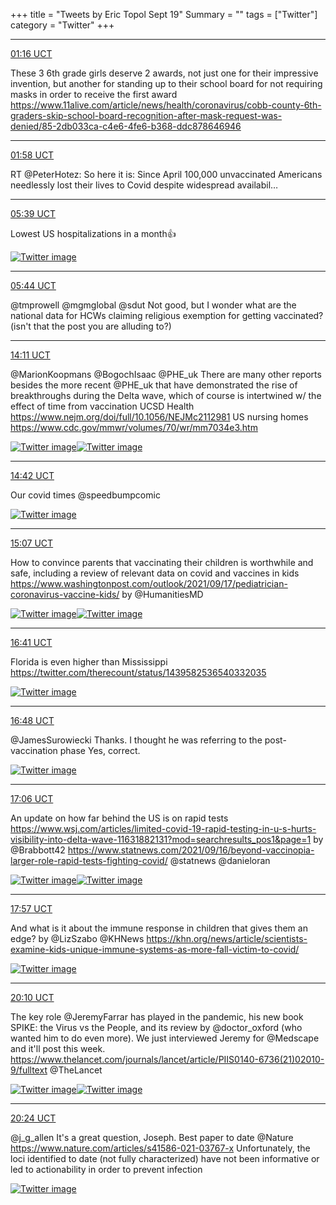 +++
title = "Tweets by Eric Topol Sept 19"
Summary = ""
tags = ["Twitter"]
category = "Twitter"
+++


---

<a href="https://twitter.com/erictopol/status/1439398078780375042" target="_blank" rel="noreferer">01:16 UCT</a>

These 3 6th grade girls deserve 2 awards, not just one for their impressive invention, but another for standing up to their school board for not requiring masks in order  to receive the first award 
https://www.11alive.com/article/news/health/coronavirus/cobb-county-6th-graders-skip-school-board-recognition-after-mask-request-was-denied/85-2db033ca-c4e6-4fe6-b368-ddc878646946



---

<a href="https://twitter.com/erictopol/status/1439408627534598149" target="_blank" rel="noreferer">01:58 UCT</a>

RT @PeterHotez: So here it is: Since April 100,000 unvaccinated Americans needlessly lost their lives to Covid despite widespread availabil…



---

<a href="https://twitter.com/erictopol/status/1439464229782781958" target="_blank" rel="noreferer">05:39 UCT</a>

Lowest US hospitalizations in a month👍 

<a href="E_oA6QRVQAMi6vq.jpg"  ><img src="E_oA6QRVQAMi6vq.jpg" alt="Twitter image" ></img></a>

---

<a href="https://twitter.com/erictopol/status/1439465336684744706" target="_blank" rel="noreferer">05:44 UCT</a>

@tmprowell @mgmglobal @sdut Not good, but I wonder what are the national data for HCWs claiming religious exemption for getting vaccinated? (isn't that the post you are alluding to?)



---

<a href="https://twitter.com/erictopol/status/1439593002490499073" target="_blank" rel="noreferer">14:11 UCT</a>

@MarionKoopmans @BogochIsaac @PHE_uk There are many other reports besides the more recent @PHE_uk that have demonstrated the rise of breakthroughs during the Delta wave, which of course is intertwined w/ the effect of time from vaccination
UCSD Health https://www.nejm.org/doi/full/10.1056/NEJMc2112981
US nursing homes
https://www.cdc.gov/mmwr/volumes/70/wr/mm7034e3.htm 

<a href="E_p1Cb9VIAQ1Oz-.jpg"  ><img src="E_p1Cb9VIAQ1Oz-.jpg" alt="Twitter image" ></img></a><a href="E_p1EVQUYAgLoDk.jpg"  ><img src="E_p1EVQUYAgLoDk.jpg" alt="Twitter image" ></img></a>

---

<a href="https://twitter.com/erictopol/status/1439600816956968969" target="_blank" rel="noreferer">14:42 UCT</a>

Our covid times
@speedbumpcomic 

<a href="E_p9Ku6UUAcZMNz.jpg"  ><img src="E_p9Ku6UUAcZMNz.jpg" alt="Twitter image" ></img></a>

---

<a href="https://twitter.com/erictopol/status/1439607177577066502" target="_blank" rel="noreferer">15:07 UCT</a>

How to convince parents that vaccinating their children is worthwhile and safe, including a review of relevant data on covid and vaccines in kids 
https://www.washingtonpost.com/outlook/2021/09/17/pediatrician-coronavirus-vaccine-kids/ by @HumanitiesMD 

<a href="E_qC-coVcAch1zU.jpg"  ><img src="E_qC-coVcAch1zU.jpg" alt="Twitter image" ></img></a><a href="E_qDASoUYAAR0ru.jpg"  ><img src="E_qDASoUYAAR0ru.jpg" alt="Twitter image" ></img></a>

---

<a href="https://twitter.com/erictopol/status/1439630765268946950" target="_blank" rel="noreferer">16:41 UCT</a>

Florida is even higher than Mississippi  https://twitter.com/therecount/status/1439582536540332035

<a href="E_qYRxIVQAM4DyU.jpg"  ><img src="E_qYRxIVQAM4DyU.jpg" alt="Twitter image" ></img></a>

---

<a href="https://twitter.com/erictopol/status/1439632569776050176" target="_blank" rel="noreferer">16:48 UCT</a>

@JamesSurowiecki Thanks.  I thought he was referring to the post-vaccination phase
Yes, correct. 

<a href="E_qZ7hLVcAccpJ0.jpg"  ><img src="E_qZ7hLVcAccpJ0.jpg" alt="Twitter image" ></img></a>

---

<a href="https://twitter.com/erictopol/status/1439637137524023305" target="_blank" rel="noreferer">17:06 UCT</a>

An update on how far behind the US is on rapid tests
https://www.wsj.com/articles/limited-covid-19-rapid-testing-in-u-s-hurts-visibility-into-delta-wave-11631882131?mod=searchresults_pos1&page=1 by @Brabbott42 
https://www.statnews.com/2021/09/16/beyond-vaccinopia-larger-role-rapid-tests-fighting-covid/ @statnews @danieloran 

<a href="E_qdzUoVEAE509O.jpg"  ><img src="E_qdzUoVEAE509O.jpg" alt="Twitter image" ></img></a><a href="E_qeIJ5VQAUHvzw.jpg"  ><img src="E_qeIJ5VQAUHvzw.jpg" alt="Twitter image" ></img></a>

---

<a href="https://twitter.com/erictopol/status/1439649776400678913" target="_blank" rel="noreferer">17:57 UCT</a>

And what is it about the immune response in children that gives them an edge?
by @LizSzabo @KHNews https://khn.org/news/article/scientists-examine-kids-unique-immune-systems-as-more-fall-victim-to-covid/ 

<a href="E_qpjunUUAIqx2J.jpg"  ><img src="E_qpjunUUAIqx2J.jpg" alt="Twitter image" ></img></a>

---

<a href="https://twitter.com/erictopol/status/1439683237542989825" target="_blank" rel="noreferer">20:10 UCT</a>

The key role @JeremyFarrar has played in the pandemic, his new book SPIKE: the Virus vs the People, and its review by @doctor_oxford (who wanted him to do even more). We just interviewed Jeremy for @Medscape and it'll post this week.
https://www.thelancet.com/journals/lancet/article/PIIS0140-6736(21)02010-9/fulltext @TheLancet 

<a href="E_rH_S0VgAIMlo_.jpg"  ><img src="E_rH_S0VgAIMlo_.jpg" alt="Twitter image" ></img></a><a href="E_rIBRZVkAASD90.jpg"  ><img src="E_rIBRZVkAASD90.jpg" alt="Twitter image" ></img></a>

---

<a href="https://twitter.com/erictopol/status/1439686817423396864" target="_blank" rel="noreferer">20:24 UCT</a>

@j_g_allen It's a great question, Joseph. Best paper to date @Nature https://www.nature.com/articles/s41586-021-03767-x Unfortunately, the loci identified to date (not fully characterized) have not been informative or led to actionability in order to prevent infection 

<a href="E_rKeLkUYAMTfxU.jpg"  ><img src="E_rKeLkUYAMTfxU.jpg" alt="Twitter image" ></img></a>